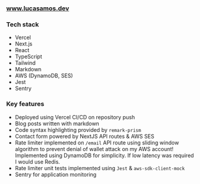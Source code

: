 ### www.lucasamos.dev

### Tech stack

- Vercel
- Next.js
- React
- TypeScript
- Tailwind
- Markdown
- AWS (DynamoDB, SES)
- Jest
- Sentry

### Key features

- Deployed using Vercel CI/CD on repository push
- Blog posts written with markdown
- Code syntax highlighting provided by `remark-prism`
- Contact form powered by NextJS API routes & AWS SES
- Rate limiter implemented on `/email` API route using sliding window algorithm to prevent denial of wallet attack on my AWS account! Implemented using DynamoDB for simplicity. If low latency was required I would use Redis.
- Rate limiter unit tests implemented using `Jest` & `aws-sdk-client-mock`
- Sentry for application monitoring
